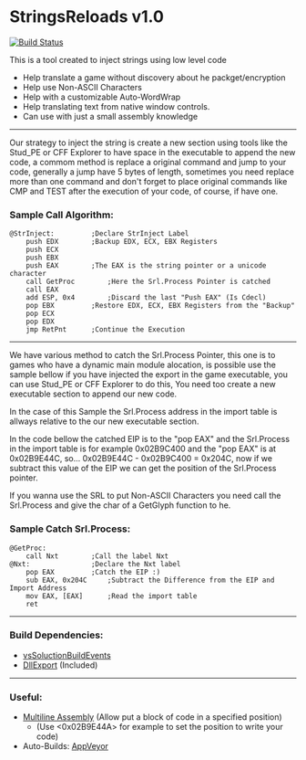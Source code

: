 # StringsReloads v1.0
[![Build Status](https://ci.appveyor.com/api/projects/status/github/marcussacana/StringReloads?branch=master&retina=true)](https://ci.appveyor.com/project/marcussacana/StringReloads)


This is a tool created to inject strings using low level code

* Help translate a game without discovery about he packget/encryption
* Help use Non-ASCII Characters
* Help with a customizable Auto-WordWrap
* Help translating text from native window controls.
* Can use with just a small assembly knowledge


---
Our strategy to inject the string is create a new section using tools like the Stud_PE or CFF Explorer to have space in the executable to append the new code, a commom method is replace a original command and jump to your code, generally a jump have 5 bytes of length, sometimes you need replace more than one command and don't forget to place original commands like CMP and TEST after the execution of your code, of course, if have one.

### Sample Call Algorithm:
```Assembly
@StrInject:			;Declare StrInject Label
	push EDX		;Backup EDX, ECX, EBX Registers
	push ECX
	push EBX
	push EAX		;The EAX is the string pointer or a unicode character
	call GetProc		;Here the Srl.Process Pointer is catched
	call EAX
	add ESP, 0x4		;Discard the last "Push EAX" (Is Cdecl)
	pop EBX			;Restore EDX, ECX, EBX Registers from the "Backup"
	pop ECX
	pop EDX
	jmp RetPnt		;Continue the Execution
```

---

We have various method to catch the Srl.Process Pointer, this one is to games who have a dynamic main module alocation, is possible use the sample bellow if you have injected the export in the game executable, you can use Stud_PE or CFF Explorer to do this, You need too create a new executable section to append our new code. 

In the case of this Sample the Srl.Process address in the import table is allways relative to the our new executable section.

In the code bellow the catched EIP is to the "pop EAX" and the Srl.Process in the import table is for example 0x02B9C400 and the "pop EAX" is at 0x02B9E44C, so...
0x02B9E44C - 0x02B9C400 = 0x204C, now if we subtract this value of the EIP we can get the position of the Srl.Process pointer.

If you wanna use the SRL to put Non-ASCII Characters you need call the Srl.Process and give the char of a GetGlyph function to he.

### Sample Catch Srl.Process:
```Assembly
@GetProc:
	call Nxt		;Call the label Nxt
@Nxt:				;Declare the Nxt label
	pop EAX 		;Catch the EIP :)
	sub EAX, 0x204C		;Subtract the Difference from the EIP and Import Address
	mov EAX, [EAX]		;Read the import table
	ret
```

---

### Build Dependencies:
*	[vsSoluctionBuildEvents](https://github.com/3F/vsSolutionBuildEvent)
*	[DllExport](https://github.com/3F/DllExport) (Included)
---
### Useful:
* [Multiline Assembly](http://rammichael.com/multimate-assembler) (Allow put a block of code in a specified position)
	*  (Use <0x02B9E44A> for example to set the position to write your code)
* Auto-Builds: [AppVeyor](https://ci.appveyor.com/project/marcussacana/StringReloads/build/artifacts)